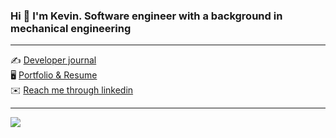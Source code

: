 ### Hi 👋 I'm Kevin. Software engineer with a background in mechanical engineering

---

✍️ [Developer journal](https://github.com/kevin-lambda/kevin-lambda/blob/main/dev_log.md)  
🖥️ [Portfolio & Resume](https://kevin-lam.vercel.app/)  
✉️ [Reach me through linkedin](https://www.linkedin.com/in/kevin-q-lam/)

---

![](https://komarev.com/ghpvc/?username=kevin-lambda&color=green)
